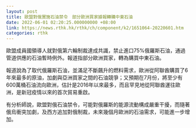 ```yaml
---
layout: post
title: 歐盟對俄實施石油禁令　部分歐洲買家據報轉購中東石油
date: 2022-06-01 02:20:25.000000000 +08:00
link: https://news.rthk.hk/rthk/ch/component/k2/1651064-20220601.htm
categories: rthk
---
```


歐盟成員國領導人就對俄第六輪制裁達成共識，禁止進口75%俄羅斯石油，通過管道供應的石油暫時例外。報道指部分歐洲買家，轉為購買中東石油。

報道說為了取代俄羅斯石油，並滿足不斷飆升的燃料需求，歐洲從阿聯酋購買了6年來最多的原油，加劇與亞洲買家之間的石油競爭；又預期在7月份，將至少有600萬桶石油流向歐洲，估計是2016年以來最多，而且罕見地從阿聯酋運往歐洲，是新冠疫情以來的首次貿易重啟。

有分析師說，歐盟對俄石油禁令，可能對俄羅斯的能源流動構成嚴重干擾，而隨著俄烏衝突加劇，及西方追加對俄制裁，未來幾個月歐洲的石油需求，可能進一步增加。
